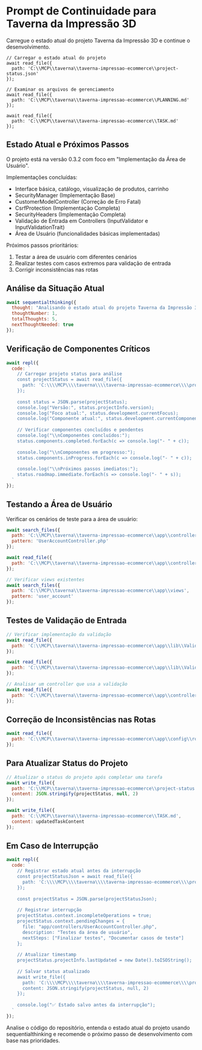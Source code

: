 # Prompt de Continuidade para Taverna da Impressão 3D

Carregue o estado atual do projeto Taverna da Impressão 3D e continue o desenvolvimento.

```
// Carregar o estado atual do projeto
await read_file({
  path: 'C:\\MCP\\taverna\\taverna-impressao-ecommerce\\project-status.json'
});

// Examinar os arquivos de gerenciamento
await read_file({
  path: 'C:\\MCP\\taverna\\taverna-impressao-ecommerce\\PLANNING.md'
});

await read_file({
  path: 'C:\\MCP\\taverna\\taverna-impressao-ecommerce\\TASK.md'
});
```

## Estado Atual e Próximos Passos

O projeto está na versão 0.3.2 com foco em "Implementação da Área de Usuário". 

Implementações concluídas:
- Interface básica, catálogo, visualização de produtos, carrinho
- SecurityManager (Implementação Base)
- CustomerModelController (Correção de Erro Fatal)
- CsrfProtection (Implementação Completa)
- SecurityHeaders (Implementação Completa)
- Validação de Entrada em Controllers (InputValidator e InputValidationTrait)
- Área de Usuário (funcionalidades básicas implementadas)

Próximos passos prioritários:
1. Testar a área de usuário com diferentes cenários
2. Realizar testes com casos extremos para validação de entrada
3. Corrigir inconsistências nas rotas

## Análise da Situação Atual

```javascript
await sequentialthinking({
  thought: "Analisando o estado atual do projeto Taverna da Impressão 3D",
  thoughtNumber: 1,
  totalThoughts: 5,
  nextThoughtNeeded: true
});
```

## Verificação de Componentes Críticos

```javascript
await repl({
  code: `
    // Carregar projeto status para análise
    const projectStatus = await read_file({
      path: 'C:\\\\MCP\\\\taverna\\\\taverna-impressao-ecommerce\\\\project-status.json'
    });
    
    const status = JSON.parse(projectStatus);
    console.log("Versão:", status.projectInfo.version);
    console.log("Foco atual:", status.development.currentFocus);
    console.log("Componente atual:", status.development.currentComponent);
    
    // Verificar componentes concluídos e pendentes
    console.log("\\nComponentes concluídos:");
    status.components.completed.forEach(c => console.log("- " + c));
    
    console.log("\\nComponentes em progresso:");
    status.components.inProgress.forEach(c => console.log("- " + c));
    
    console.log("\\nPróximos passos imediatos:");
    status.roadmap.immediate.forEach(s => console.log("- " + s));
  `
});
```

## Testando a Área de Usuário

Verificar os cenários de teste para a área de usuário:

```javascript
await search_files({
  path: 'C:\\MCP\\taverna\\taverna-impressao-ecommerce\\app\\controllers',
  pattern: 'UserAccountController.php'
});

await read_file({
  path: 'C:\\MCP\\taverna\\taverna-impressao-ecommerce\\app\\controllers\\UserAccountController.php'
});

// Verificar views existentes
await search_files({
  path: 'C:\\MCP\\taverna\\taverna-impressao-ecommerce\\app\\views',
  pattern: 'user_account'
});
```

## Testes de Validação de Entrada

```javascript
// Verificar implementação da validação
await read_file({
  path: 'C:\\MCP\\taverna\\taverna-impressao-ecommerce\\app\\lib\\Validation\\InputValidator.php'
});

await read_file({
  path: 'C:\\MCP\\taverna\\taverna-impressao-ecommerce\\app\\lib\\Validation\\InputValidationTrait.php'
});

// Analisar um controller que usa a validação
await read_file({
  path: 'C:\\MCP\\taverna\\taverna-impressao-ecommerce\\app\\controllers\\ProductController.php'
});
```

## Correção de Inconsistências nas Rotas

```javascript
await read_file({
  path: 'C:\\MCP\\taverna\\taverna-impressao-ecommerce\\app\\config\\routes.php'
});
```

## Para Atualizar Status do Projeto

```javascript
// Atualizar o status do projeto após completar uma tarefa
await write_file({
  path: 'C:\\MCP\\taverna\\taverna-impressao-ecommerce\\project-status.json',
  content: JSON.stringify(projectStatus, null, 2)
});

await write_file({
  path: 'C:\\MCP\\taverna\\taverna-impressao-ecommerce\\TASK.md',
  content: updatedTaskContent
});
```

## Em Caso de Interrupção

```javascript
await repl({
  code: `
    // Registrar estado atual antes da interrupção
    const projectStatusJson = await read_file({
      path: 'C:\\\\MCP\\\\taverna\\\\taverna-impressao-ecommerce\\\\project-status.json'
    });
    
    const projectStatus = JSON.parse(projectStatusJson);
    
    // Registrar interrupção
    projectStatus.context.incompleteOperations = true;
    projectStatus.context.pendingChanges = {
      file: "app/controllers/UserAccountController.php",
      description: "Testes da área de usuário",
      nextSteps: ["Finalizar testes", "Documentar casos de teste"]
    };
    
    // Atualizar timestamp
    projectStatus.projectInfo.lastUpdated = new Date().toISOString();
    
    // Salvar status atualizado
    await write_file({
      path: 'C:\\\\MCP\\\\taverna\\\\taverna-impressao-ecommerce\\\\project-status.json',
      content: JSON.stringify(projectStatus, null, 2)
    });
    
    console.log("✅ Estado salvo antes da interrupção");
  `
});
```

Analise o código do repositório, entenda o estado atual do projeto usando sequentialthinking e recomende o próximo passo de desenvolvimento com base nas prioridades.